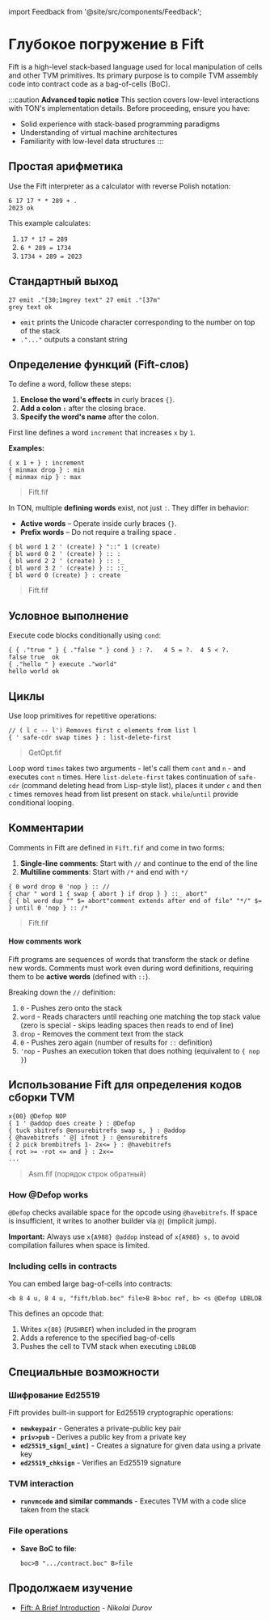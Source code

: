import Feedback from '@site/src/components/Feedback';

# Глубокое погружение в Fift

Fift is a high-level stack-based language used for local manipulation of cells and other TVM primitives. Its primary purpose is to compile TVM assembly code into contract code as a bag-of-cells (BoC).

:::caution
**Advanced topic notice**
This section covers low-level interactions with TON's implementation details. Before proceeding, ensure you have:

- Solid experience with stack-based programming paradigms
- Understanding of virtual machine architectures
- Familiarity with low-level data structures
  :::

## Простая арифметика

Use the Fift interpreter as a calculator with reverse Polish notation:

```
6 17 17 * * 289 + .
2023 ok
```

This example calculates:

1. `17 * 17 = 289`
2. `6 * 289 = 1734`
3. `1734 + 289 = 2023`

## Стандартный выход

```
27 emit ."[30;1mgrey text" 27 emit ."[37m"
grey text ok
```

- `emit` prints the Unicode character corresponding to the number on top of the stack
- `."..."` outputs a constant string

## Определение функций (Fift-слов)

To define a word, follow these steps:

1. **Enclose the word's effects** in curly braces `{}`.
2. **Add a colon `:`** after the closing brace.
3. **Specify the word's name** after the colon.

First line defines a word `increment` that increases `x` by `1`.

**Examples:**

```
{ x 1 + } : increment
{ minmax drop } : min
{ minmax nip } : max
```

> Fift.fif

In TON, multiple **defining words** exist, not just `:`. They differ in behavior:

- **Active words** – Operate inside curly braces `{}`.
- **Prefix words** – Do not require a trailing space .

```
{ bl word 1 2 ' (create) } "::" 1 (create)  
{ bl word 0 2 ' (create) } :: :  
{ bl word 2 2 ' (create) } :: :_  
{ bl word 3 2 ' (create) } :: ::_  
{ bl word 0 (create) } : create  
```

> Fift.fif

## Условное выполнение

Execute code blocks conditionally using `cond`:

```
{ { ."true " } { ."false " } cond } : ?.   4 5 = ?.  4 5 < ?.
false true  ok
{ ."hello " } execute ."world"
hello world ok
```

## Циклы

Use loop primitives for repetitive operations:

```
// ( l c -- l') Removes first c elements from list l
{ ' safe-cdr swap times } : list-delete-first
```

> GetOpt.fif

Loop word `times` takes two arguments - let's call them `cont` and `n` - and executes `cont` `n` times.
Here `list-delete-first` takes continuation of `safe-cdr` (command deleting head from Lisp-style list), places it under `c` and then `c` times removes head from list present on stack.
`while`/`until` provide conditional looping.

## Комментарии

Comments in Fift are defined in `Fift.fif` and come in two forms:

1. **Single-line comments**: Start with `//` and continue to the end of the line
2. **Multiline comments**: Start with `/*` and end with `*/`

```
{ 0 word drop 0 'nop } :: //
{ char " word 1 { swap { abort } if drop } } ::_ abort"
{ { bl word dup "" $= abort"comment extends after end of file" "*/" $= } until 0 'nop } :: /*
```

> Fift.fif

#### How comments work

Fift programs are sequences of words that transform the stack or define new words. Comments must work even during word definitions, requiring them to be **active words** (defined with `::`).

Breaking down the `//` definition:

1. `0` - Pushes zero onto the stack
2. `word` - Reads characters until reaching one matching the top stack value (zero is special - skips leading spaces then reads to end of line)
3. `drop` - Removes the comment text from the stack
4. `0` - Pushes zero again (number of results for `::` definition)
5. `'nop` - Pushes an execution token that does nothing (equivalent to `{ nop }`)

## Использование Fift для определения кодов сборки TVM

```fift
x{00} @Defop NOP
{ 1 ' @addop does create } : @Defop
{ tuck sbitrefs @ensurebitrefs swap s, } : @addop
{ @havebitrefs ' @| ifnot } : @ensurebitrefs
{ 2 pick brembitrefs 1- 2x<= } : @havebitrefs
{ rot >= -rot <= and } : 2x<=
...
```

> Asm.fif (порядок строк обратный)

### How @Defop works

`@Defop` checks available space for the opcode using `@havebitrefs`. If space is insufficient, it writes to another builder via `@|` (implicit jump).

**Important:** Always use `x{A988} @addop` instead of `x{A988} s,` to avoid compilation failures when space is limited.

### Including cells in contracts

You can embed large bag-of-cells into contracts:

```fift
<b 8 4 u, 8 4 u, "fift/blob.boc" file>B B>boc ref, b> <s @Defop LDBLOB
```

This defines an opcode that:

1. Writes `x{88}` (`PUSHREF`) when included in the program
2. Adds a reference to the specified bag-of-cells
3. Pushes the cell to TVM stack when executing `LDBLOB`

## Специальные возможности

### Шифрование Ed25519

Fift provides built-in support for Ed25519 cryptographic operations:

- **`newkeypair`** - Generates a private-public key pair
- **`priv>pub`** - Derives a public key from a private key
- **`ed25519_sign[_uint]`** - Creates a signature for given data using a private key
- **`ed25519_chksign`** - Verifies an Ed25519 signature

### TVM interaction

- **`runvmcode` and similar commands** - Executes TVM with a code slice taken from the stack

### File operations

- **Save BoC to file**:
  ```fift
  boc>B ".../contract.boc" B>file
  ```

## Продолжаем изучение

- [Fift: A Brief Introduction](https://docs.ton.org/fiftbase.pdf) - *Nikolai Durov*

<Feedback />

